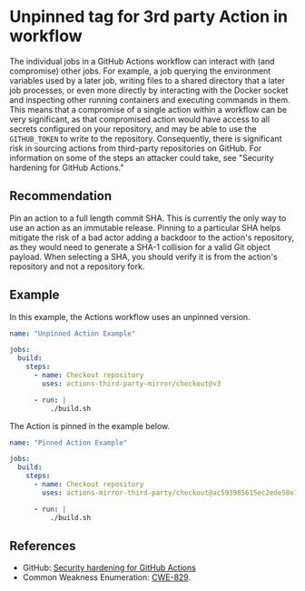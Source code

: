 # Unpinned tag for 3rd party Action in workflow

The individual jobs in a GitHub Actions workflow can interact with (and compromise) other jobs. For example, a job querying the environment variables used by a later job, writing files to a shared directory that a later job processes, or even more directly by interacting with the Docker socket and inspecting other running containers and executing commands in them. This means that a compromise of a single action within a workflow can be very significant, as that compromised action would have access to all secrets configured on your repository, and may be able to use the `GITHUB_TOKEN` to write to the repository. Consequently, there is significant risk in sourcing actions from third-party repositories on GitHub. For information on some of the steps an attacker could take, see "Security hardening for GitHub Actions."

## Recommendation

Pin an action to a full length commit SHA. This is currently the only way to use an action as an immutable release. Pinning to a particular SHA helps mitigate the risk of a bad actor adding a backdoor to the action's repository, as they would need to generate a SHA-1 collision for a valid Git object payload. When selecting a SHA, you should verify it is from the action's repository and not a repository fork.

## Example

In this example, the Actions workflow uses an unpinned version.

```yaml
name: "Unpinned Action Example"

jobs:
  build:
    steps:
      - name: Checkout repository
        uses: actions-third-party-mirror/checkout@v3

      - run: |
          ./build.sh
```

The Action is pinned in the example below.

```yaml
name: "Pinned Action Example"

jobs:
  build:
    steps:
      - name: Checkout repository
        uses: actions-mirror-third-party/checkout@ac593985615ec2ede58e132d2e21d2b1cbd6127c

      - run: |
          ./build.sh
```

## References

- GitHub: [Security hardening for GitHub Actions](https://docs.github.com/en/actions/security-guides/security-hardening-for-github-actions)
- Common Weakness Enumeration: [CWE-829](https://cwe.mitre.org/data/definitions/829.html).
